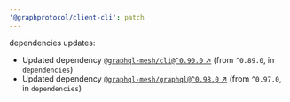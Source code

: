 ```yaml
---
'@graphprotocol/client-cli': patch
---
```

dependencies updates:
  - Updated dependency [`@graphql-mesh/cli@^0.90.0` ↗︎](https://www.npmjs.com/package/@graphql-mesh/cli/v/0.90.0) (from `^0.89.0`, in `dependencies`)
  - Updated dependency [`@graphql-mesh/graphql@^0.98.0` ↗︎](https://www.npmjs.com/package/@graphql-mesh/graphql/v/0.98.0) (from `^0.97.0`, in `dependencies`)
